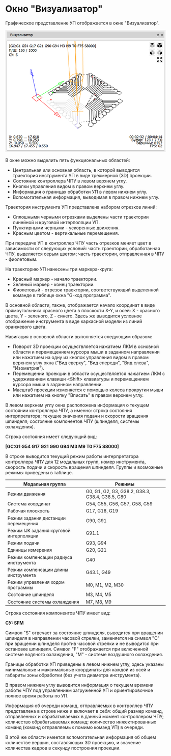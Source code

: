 # Окно "Визуализатор"

Графическое представление УП отображается в окне "Визуализатор".

![Окно "Визуализатор"](../../img/visualizer.png)

В окне можно выделить пять функциональных областей:

- Центральная или основная область, в которой выводится траектория инструмента УП в виде трехмерной (3D) проекции.
- Состояние контроллера ЧПУ в левом верхнем углу.
- Кнопки управления видом в правом верхнем углу.
- Информация о границах обработки УП в левом нижнем углу.
- Вспомогательная информация, выводимая в правом нижнем углу.

Траектория инструмента УП представлена набором отрезков линий:

- Сплошными черными отрезками выделены части траектории линейной и круговой интерполяции УП.
- Пунктирными черными - ускоренные движения.
- Красным цветом - вертикальные перемещения.

При передаче УП в контроллер ЧПУ часть отрезков меняет цвет в зависимости от следующих условий: часть траектории, обработанная ЧПУ, выделяется серым цветом; часть траектории, отправленная в ЧПУ - фиолетовым.

На траекторию УП нанесены три маркера-круга:

- Красный маркер - начало траектории.
- Зеленый маркер - конец траектории.
- Фиолетовый - отрезок траектории, соответствующий выделенной команде в таблице окна "G-код программа".

В основной области, также, отображается начало координат в виде прямоугольника красного цвета в плоскости X-Y, и осей: X - красного цвета, Y - зеленого, Z - синего. Здесь же выводится условное отображение инструмента в виде каркасной модели из линий оранжевого цвета.

Навигация в основной области выполняется следующим образом:

- Поворот 3D проекции осуществляется нажатием ЛКМ в основной области и перемещением курсора мыши в заданном направлении или нажатием на одну из кнопок управления видом в правом верхнем углу окна ("Вид сверху", "Вид спереди", "Вид слева", "Изометрия").
- Перемещении проекции в области осуществляется нажатием ЛКМ с удерживанием клавиши \<Shift\> клавиатуры и перемещением курсора мыши в заданном направлении.
- Масштаб проекции изменяется с помощью колеса прокрутки мыши или нажатием на кнопку "Вписать" в правом верхнем углу.

В левом верхнем углу окна расположена информация о текущем состоянии контроллера ЧПУ, а именно: строка состояния интерпретатора; текущие значения подачи и скорости вращения шпинделя; состояние компонентов ЧПУ (шпинделя, системы охлаждения).

Строка состояния имеет следующий вид:

<p class="center"><strong>[GC:G1 G54 G17 G21 G90 G94 M3 M9 T0 F75 S8000]</strong></p>

В строке выводится текущий режим работы интерпретатора контроллера ЧПУ для 12 модальных групп, номер инструмента, скорость подачи и скорость вращения шпинделя. Группы и возможные режимы приведены в таблице.

| Модальная группа                        | Режимы                                          |
|-----------------------------------------|-------------------------------------------------|
| Режим движения                          | G0, G1, G2, G3, G38.2, G38.3, G38.4, G38.5, G80 |
| Система координат                       | G54, G55, G56, G57, G58, G59                    |
| Рабочая плоскость                       | G17, G18, G19                                   |
| Режим задания дистанции перемещения     | G90, G91                                        |
| Режим IJK задания круговой интерполяции | G91.1                                           |
| Режим подачи                            | G93, G94                                        |
| Единицы измерения                       | G20, G21                                        |
| Режим компенсации радиуса инструмента   | G40                                             |
| Режим компенсации длины инструмента     | G43.1, G49                                      |
| Режим управления ходом программы        | M0, M1, M2, M30                                 |
| Состояние шпинделя                      | M3, M4, M5                                      |
| Состояние системы охлаждения            | M7, M8, M9                                      |

Строка состояния компонентов ЧПУ имеет вид:

<p class="center"><strong>СУ: SFM</strong></p>

Символ "S" отвечает за состояние шпинделя, выводится при вращении шпинделя в направлении часовой стрелки, заменяется на символ "C" при вращении шпинделя против часовой стрелки и не выводится при остановке шпинделя. Символ "F" отображается при включенной системе водяного охлаждения, "M" - системе воздушного охлаждения.

Границы обработки УП приведены в левом нижнем углу, здесь указаны минимальные и максимальные координаты для каждой из осей и габариты зоны обработки (без учета диаметра инструмента).

В правом нижнем углу выводится информация о текущем времени работы ЧПУ под управлением загруженной УП и ориентировочное полное время работы по УП.

Информация об очереди команд, отправляемых в контроллер ЧПУ представлена в строке ниже и включает в себя: общий размер команд, отправленных и обрабатываемых в данный момент контроллером ЧПУ; количество обрабатываемых команд; количество инжектированных команд (команд отправляемых помимо команд УП) в очереди.

В этой же области имеется вспомогательная информация об общем количестве вершин, составляющих 3D проекцию, и значение количества кадров в секунду построения проекции.